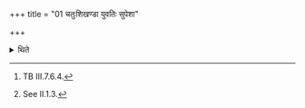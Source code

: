 +++
title = "01 चतुःशिखण्डा युवतिः सुपेशा"

+++

<details><summary>थिते</summary>

1. With catuḥśikhaṇḍā yuvatiḥ...[^1] the sacrificer addresses the altar being swept.[^2]  

[^1]: TB III.7.6.4.  

[^2]: See II.1.3.
</details>
